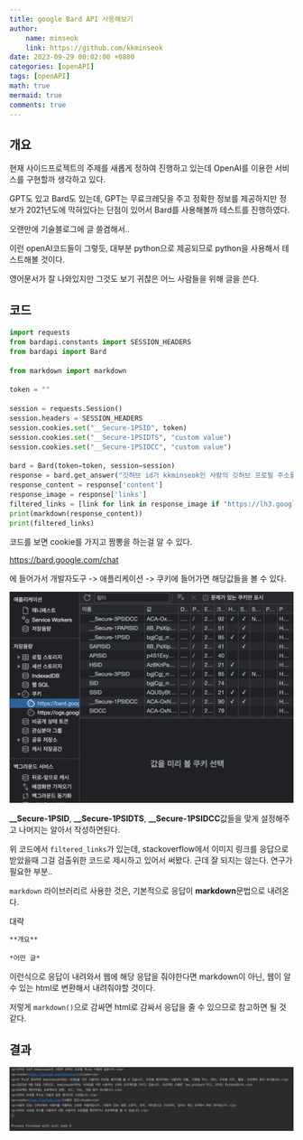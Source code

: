 ```yaml
---
title: google Bard API 사용해보기
author: 
    name: minseok
    link: https://github.com/kkminseok
date: 2023-09-29 00:02:00 +0800
categories: [openAPI]
tags: [openAPI]
math: true
mermaid: true
comments: true
---
```


## 개요

현재 사이드프로젝트의 주제를 새롭게 정하여 진행하고 있는데 OpenAI를 이용한 서비스를 구현할까 생각하고 있다.

GPT도 있고 Bard도 있는데, GPT는 무료크레딧을 주고 정확한 정보를 제공하지만 정보가 2021년도에 막혀있다는 단점이 있어서 Bard를 사용해볼까 테스트를 진행하였다.

오랜만에 기술블로그에 글 쓸겸해서..

이런 openAI코드들이 그렇듯, 대부분 python으로 제공되므로 python을 사용해서 테스트해볼 것이다.

영어문서가 잘 나와있지만 그것도 보기 귀찮은 어느 사람들을 위해 글을 쓴다.

## 코드

```python
import requests
from bardapi.constants import SESSION_HEADERS
from bardapi import Bard

from markdown import markdown

token = ""

session = requests.Session()
session.headers = SESSION_HEADERS
session.cookies.set("__Secure-1PSID", token)
session.cookies.set("__Secure-1PSIDTS", "custom value")
session.cookies.set("__Secure-1PSIDCC", "custom value")

bard = Bard(token=token, session=session)
response = bard.get_answer("깃허브 id가 kkminseok인 사람의 깃허브 프로필 주소를 알려줘")
response_content = response['content']
response_image = response['links']
filtered_links = [link for link in response_image if "https://lh3.googleusercontent.com/" in link or "http://t0.gstatic.com/" in link]
print(markdown(response_content))
print(filtered_links)
```

코드를 보면 cookie를 가지고 짬뽕을 하는걸 알 수 있다.

<https://bard.google.com/chat> 

에 들어가서 개발자도구 -> 애플리케이션 -> 쿠키에 들어가면 해당값들을 볼 수 있다.

![](/assets/img/sample/bardTest.png)

**__Secure-1PSID**, **__Secure-1PSIDTS**, **__Secure-1PSIDCC**값들을 맞게 설정해주고 나머지는 알아서 작성하면된다.

위 코드에서 `filtered_links`가 있는데, stackoverflow에서 이미지 링크를 응답으로 받았을때 그걸 검출위한 코드로 제시하고 있어서 써봤다. 근데 잘 되지는 않는다. 연구가 필요한 부분..

`markdown` 라이브러리르 사용한 것은, 기본적으로 응답이 **markdown**문법으로 내려온다.

대략

```markdown
**개요**

*어떤 글*
```

이런식으로 응답이 내려와서 웹에 해당 응답을 줘야한다면 markdown이 아닌, 웹이 알 수 있는 html로 변환해서 내려줘야할 것이다.

저렇게 `markdown()`으로 감싸면 html로 감싸서 응답을 줄 수 있으므로 참고하면 될 것 같다.


## 결과

![](/assets/img/sample/bardResult.png)

